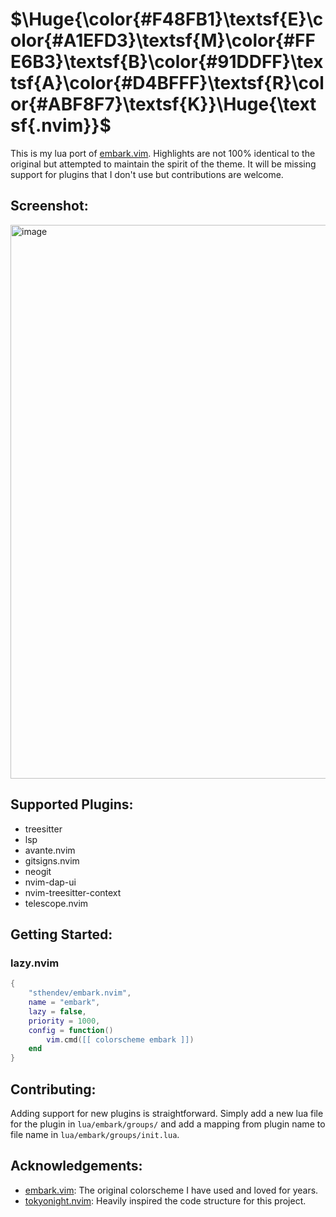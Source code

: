 # $\Huge{\color{#F48FB1}\textsf{E}\color{#A1EFD3}\textsf{M}\color{#FFE6B3}\textsf{B}\color{#91DDFF}\textsf{A}\color{#D4BFFF}\textsf{R}\color{#ABF8F7}\textsf{K}}\Huge{\textsf{.nvim}}$
This is my lua port of [embark.vim](https://github.com/embark-theme/vim). Highlights are not 100% identical to the original but attempted to maintain the spirit of the theme. It will be missing support for plugins that I don't use but contributions are welcome.

## Screenshot:
<img width="1469" height="886" alt="image" src="https://github.com/user-attachments/assets/035e1161-5686-45e1-9e95-56227fb8208c" />

## Supported Plugins:
- treesitter
- lsp
- avante.nvim
- gitsigns.nvim
- neogit
- nvim-dap-ui
- nvim-treesitter-context
- telescope.nvim

## Getting Started:

### lazy.nvim
```lua
{
    "sthendev/embark.nvim",
    name = "embark",
    lazy = false,
    priority = 1000,
    config = function()
        vim.cmd([[ colorscheme embark ]])
    end
}
```

## Contributing:
Adding support for new plugins is straightforward. Simply add a new lua file for the plugin in `lua/embark/groups/` and add a mapping from plugin name to file name in `lua/embark/groups/init.lua`.

## Acknowledgements:
- [embark.vim](https://github.com/embark-theme/vim): The original colorscheme I have used and loved for years.
- [tokyonight.nvim](https://github.com/folke/tokyonight.nvim): Heavily inspired the code structure for this project.
